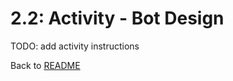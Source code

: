 # 2.2: Activity - Bot Design 

TODO: add activity instructions









Back to [README](./0_README.md)